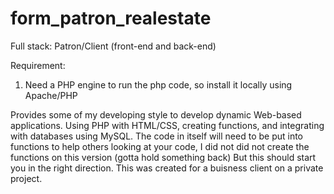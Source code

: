 # form_patron_realestate
Full stack: Patron/Client (front-end and back-end)

Requirement:
1. Need a PHP engine to run the php code, so install it locally using Apache/PHP

Provides some of my developing style to develop dynamic Web-based applications. Using PHP with HTML/CSS, creating functions, and integrating with databases using MySQL.
The code in itself will need to be put into functions to help others looking at your code, I did not did not create the functions on this version (gotta hold something back) But this should start you in the right direction. This was created for a buisness client on a private project.
